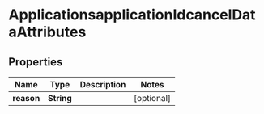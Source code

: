 # ApplicationsapplicationIdcancelDataAttributes

## Properties
Name | Type | Description | Notes
------------ | ------------- | ------------- | -------------
**reason** | **String** |  |  [optional]
